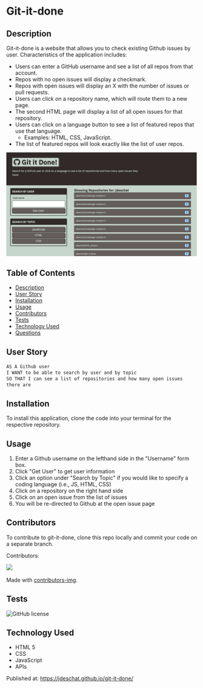 # Git-it-done

## Description
Git-it-done is a website that allows you to check existing Github issues by user. Characteristics of the application includes:
- Users can enter a GitHub username and see a list of all repos from that account.
- Repos with no open issues will display a checkmark.
- Repos with open issues will display an X with the number of issues or pull requests.
- Users can click on a repository name, which will route them to a new page.
- The second HTML page will display a list of all open issues for that repository.
- Users can click on a language button to see a list of featured repos that use that language.
    - Examples: HTML, CSS, JavaScript.
- The list of featured repos will look exactly like the list of user repos.

![alt](https://github.com/jdeschat/git-it-done/blob/main/assets/img/git_it_done.png)

## Table of Contents
- [Description](#description)
- [User Story](#user-story)
- [Installation](#installation)
- [Usage](#usage)
- [Contributors](#contributors)
- [Tests](#tests)
- [Technology Used](#technology-used)
- [Questions](#questions)

## User Story
```
AS A Github user
I WANT to be able to search by user and by topic
SO THAT I can see a list of repositories and how many open issues there are
```

## Installation

To install this application, clone the code into your terminal for the respective repository.

## Usage
1. Enter a Github username on the lefthand side in the "Username" form box.
2. Click "Get User" to get user information
3. Click an option under "Search by Topic" if you would like to specify a coding language (i.e., JS, HTML, CSS)
4. Click on a repository on the right hand side
5. Click on an open issue from the list of issues
6. You will be re-directed to Github at the open issue page

## Contributors
To contribute to git-it-done, clone this repo locally and commit your code on a separate branch.
  
Contributors:

<a href="https://github.com/jdeschat/git-it-done/graphs/contributors">
  <img src="https://contrib.rocks/image?repo=jdeschat/git-it-done" />
</a>

Made with [contributors-img](https://contrib.rocks).

## Tests
![GitHub license](https://img.shields.io/badge/test-100%25-success)

## Technology Used
- HTML 5
- CSS
- JavaScript
- APIs

Published at: https://jdeschat.github.io/git-it-done/